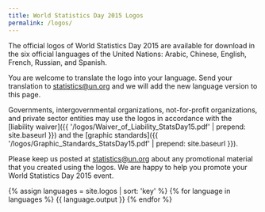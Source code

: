 ```yaml
---
title: World Statistics Day 2015 Logos
permalink: /logos/
---
```


The official logos of World Statistics Day 2015 are available for download in the six official languages of the United Nations: Arabic, Chinese, English, French, Russian, and Spanish.

You are welcome to translate the logo into your language. Send your translation to <statistics@un.org> and we will add the new language version to this page.

Governments, intergovernmental organizations, not-for-profit organizations, and private sector entities may use the logos in accordance with the [liability waiver]({{ '/logos/Waiver_of_Liability_StatsDay15.pdf' | prepend: site.baseurl }}) and the [graphic standards]({{ '/logos/Graphic_Standards_StatsDay15.pdf' | prepend: site.baseurl }}).

Please keep us posted at <statistics@un.org> about any promotional material that you created using the logos. We are happy to help you promote your World Statistics Day 2015 event.

{% assign languages = site.logos | sort: 'key' %}
{% for language in languages  %}
  {{ language.output }}
{% endfor %}
